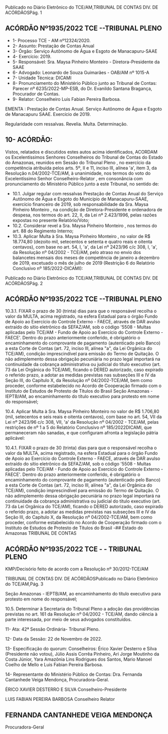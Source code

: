 Publicado  no  Diário  Eletrônico do TCE/AM,TRIBUNAL DE CONTAS DIV. DE ACÓRDÃOSPág. 1

## ACÓRDÃO Nº1935/2022  TCE --TRIBUNAL PLENO

- 1- Processo TCE - AM nº12324/2020.
- 2- Assunto: Prestação de Contas Anual
- 3- Órgão: Serviço Autônomo de Água e Esgoto de Manacapuru-SAAE
- 4- Exercício: 2019.
- 5- Responsável: Sra. Maysa Pinheiro Monteiro - Diretora-Presidente da SAAE
- 6- Advogado: Leonardo de Souza Guimarães - OAB/AM nº 1015-A
- 7- Unidade Técnica: DICAMI
- 8- Pronunciamento  do  Ministério  Público  junto  ao  Tribunal  de  Contas: Parecer  nº 6235/2022-MP-ESB, do Dr. Evanildo Santana Bragança, Procurador de Contas.
- 9- Relator: Conselheiro Luis Fabian Pereira Barbosa.

EMENTA : Prestação de Contas Anual. Serviço Autônomo  de  Água  e  Esgoto  de  Manacapuru  SAAE. Exercício de 2019.

Regularidade com ressalvas. Revelia. Multa. Determinação.

## 10-  ACÓRDÃO:

Vistos, relatados e discutidos estes autos acima identificados, ACORDAM os Excelentíssimos Senhores Conselheiros do Tribunal de Contas do Estado do Amazonas, reunidos em Sessão do Tribunal Pleno , no exercício da competência atribuída pelos arts. 5º, II e 11, inciso III, alínea 'a', item 3, da Resolução n.04/2002-TCE/AM, à unanimidade, nos termos do voto do Excelentíssimo Senhor Conselheiro-Relator , em consonância com pronunciamento do Ministério Público junto a este Tribunal, no sentido de:

- 10.1. Julgar regular com ressalvas Prestação de Contas Anual do Serviço Autônomo  de  Água  e  Esgoto  do  Município  de  Manacapuru-SAAE, exercício  financeiro  de  2019,  sob  responsabilidade  da Sra. Maysa Pinheiro Monteiro ,  na  condição  de  Diretora-Presidente  e  ordenadora de  despesa,  nos  termos  do  art.  22,  II,  da  Lei  nº  2.423/1996,  pelas razões expostas no presente Relatório/Voto;
- 10.2. Considerar revel a Sra. Maysa Pinheiro Monteiro , nos termos do art. 88 do Regimento Interno;
- 10.3. Aplicar  Multa à Sra. Maysa  Pinheiro  Monteiro , no  valor  de R$ 18.774,80 (dezoito  mil,  setecentos  e  setenta  e  quatro  reais  e  oitenta centavos), com base no art. 54, I, 'a', da Lei nº 2423/96 c/c 308, I, 'a', da Resolução nº 04/2002 - TCE/AM, pelo atraso no envio dos balancetes mensais  dos  meses  de  competência  de  janeiro  a  dezembro  de  2019, excetuado o mês de julho de 2019 (Restrição 6 do Relatório Conclusivo nº 185/2022-DICAMI):

Publicado  no  Diário  Eletrônico do TCE/AM,TRIBUNAL DE CONTAS DIV. DE ACÓRDÃOSPág. 2

## ACÓRDÃO Nº1935/2022  TCE --TRIBUNAL PLENO

10.3.1.  FIXAR  o prazo  de  30  (trinta)  dias para  que  o  responsável recolha o valor da MULTA, acima registrado, na esfera Estadual para o órgão  Fundo  de  Apoio  ao  Exercício  do  Controle  Externo  -  FAECE, através de DAR avulso extraído do sítio eletrônico da SEFAZ/AM, sob o código  '5508  -  Multas  aplicadas  pelo  TCE/AM  -  Fundo  de  Apoio  ao Exercício do Controle Externo - FAECE'. Dentro do prazo anteriormente conferido, é obrigatório o encaminhamento do comprovante de pagamento  (autenticado  pelo  Banco)  a  esta  Corte  de  Contas  (art.  72, inciso III, alínea "a", da Lei Orgânica do TCE/AM), condição imprescindível para emissão do Termo de Quitação. O não adimplemento dessa obrigação  pecuniária  no  prazo  legal  importará  na continuidade  da  cobrança  administrativa  ou  judicial  do  título  executivo (art. 73 da Lei Orgânica do TCE/AM), ficando o DERED autorizado, caso expirado o referido prazo, a adotar as medidas previstas nas subseções III  e  IV  da  Seção III, do Capítulo X, da Resolução nº 04/2002-TCE/AM, bem como proceder, conforme estabelecido no Acordo de Cooperação firmado  com  o  Instituto  de  Estudos  de  Protesto  de  Títulos  do  Brasil  Seção Amazonas - IEPTB/AM, ao encaminhamento do título executivo para protesto em nome do responsável;

10.4. Aplicar Multa à Sra. Maysa Pinheiro Monteiro no valor de R$ 1.706,80 (mil, setecentos e seis reais e oitenta centavos), com base no art. 54, VII da Lei nº 2423/96 c/c 308, VII, 'a' da Resolução nº 04/2002 - TCE/AM, pelas  restrições  de  nº  1  a  5  do  Relatório  Conclusivo  nº  185/2022DICAMI, que permaneceram não sanadas, e que configuram afronta a legislação pátria aplicável:

10.4.1.  FIXAR  o prazo  de  30  (trinta)  dias para  que  o  responsável recolha o valor da MULTA, acima registrado, na esfera Estadual para o órgão  Fundo  de  Apoio  ao  Exercício  do  Controle  Externo  -  FAECE, através de DAR avulso extraído do sítio eletrônico da SEFAZ/AM, sob o código  '5508  -  Multas  aplicadas  pelo  TCE/AM  -  Fundo  de  Apoio  ao Exercício do Controle Externo - FAECE'. Dentro do prazo anteriormente conferido, é obrigatório o encaminhamento do comprovante de pagamento  (autenticado  pelo  Banco)  a  esta  Corte  de  Contas  (art.  72, inciso III, alínea "a", da Lei Orgânica do TCE/AM), condição imprescindível para emissão do Termo de Quitação. O não adimplemento dessa obrigação  pecuniária  no  prazo  legal  importará  na continuidade  da  cobrança  administrativa  ou  judicial  do  título  executivo (art. 73 da Lei Orgânica do TCE/AM), ficando o DERED autorizado, caso expirado o referido prazo, a adotar as medidas previstas nas subseções III  e  IV  da  Seção III, do Capítulo X, da Resolução nº 04/2002-TCE/AM, bem como proceder, conforme estabelecido no Acordo de Cooperação firmado  com  o  Instituto  de  Estudos  de  Protesto  de  Títulos  do  Brasil  -## Estado do Amazonas TRIBUNAL DE CONTAS

## ACÓRDÃO Nº1935/2022  TCE - - TRIBUNAL PLENO

KMP/Decisório feito de acordo com a Resolução nº 30/2012-TCE/AM

TRIBUNAL DE CONTAS DIV. DE ACÓRDÃOSPublicado  no  Diário  Eletrônico do TCE/AM,Pág. 3

Seção Amazonas - IEPTB/AM, ao encaminhamento do título executivo para protesto em nome do responsável;

10.5. Determinar à Secretaria do Tribunal Pleno a adoção das providências previstas no art. 161 da Resolução nº 04/2002 - TCE/AM, dando ciência à parte interessada, por meio de seus advogados constituídos.

11-  Ata: 42ª Sessão Ordinária- Tribunal Pleno.

12-  Data da Sessão: 22 de Novembro de 2022.

13-  Especificação do quorum: Conselheiros: Érico Xavier Desterro e Silva (Presidente não  votou),  Júlio  Assis  Corrêa  Pinheiro,  Ari  Jorge  Moutinho  da  Costa  Júnior,  Yara Amazônia Lins Rodrigues dos Santos, Mario Manoel Coelho de Mello e Luis Fabian Pereira Barbosa.

14-  Representante do Ministério Público de Contas: Dra. Fernanda Cantanhede Veiga Mendonça, Procuradora-Geral.

ÉRICO XAVIER DESTERRO E SILVA Conselheiro-Presidente

LUIS FABIAN PEREIRA BARBOSA Conselheiro Relator

## FERNANDA CANTANHEDE VEIGA MENDONÇA

Procuradora-Geral